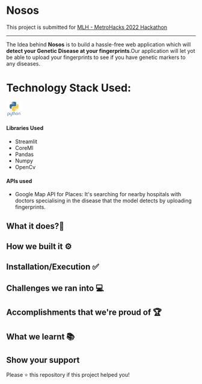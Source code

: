 # Nosos


This project is submitted for [MLH - MetroHacks 2022 Hackathon](https://metrohacks-2022.devpost.com/)

---

The Idea behind **Nosos** is to build a hassle-free web application which will **detect your Genetic Disease at your fingerprints**.Our application will let yot be able to upload your fingerprints to see if you have genetic markers to any diseases.

# Technology Stack Used:
<a href="#" target="_blank" rel="noreferrer"> <img src="https://raw.githubusercontent.com/devicons/devicon/master/icons/python/python-original-wordmark.svg" alt="html5" width="40" height="40"/> </a>

#### Libraries Used 
- Streamlit
- CoreMl
- Pandas
- Numpy
- OpenCv

#### APIs used
- Google Map API for Places: It's searching for nearby hospitals with doctors specialising in the disease that the model detects by uploading fingerprints.

## What it does?🤔


## How we built it ⚙️

## Installation/Execution ✅



## Challenges we ran into 💻


## Accomplishments that we're proud of 🏆


## What we learnt 📚

## Show your support

Please ⭐️ this repository if this project helped you!

